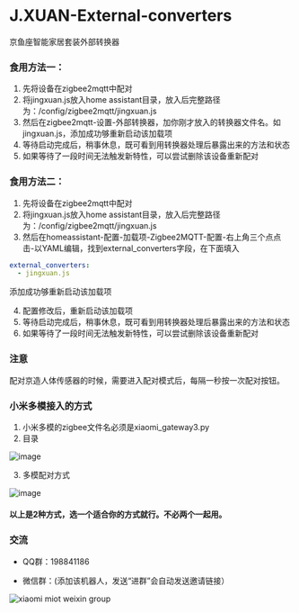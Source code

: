 # J.XUAN-External-converters
京鱼座智能家居套装外部转换器

### 食用方法一：
1. 先将设备在zigbee2mqtt中配对
2. 将jingxuan.js放入home assistant目录，放入后完整路径为：/config/zigbee2mqtt/jingxuan.js
3. 然后在zigbee2mqtt-设置-外部转换器，加你刚才放入的转换器文件名。如jingxuan.js，添加成功够重新启动该加载项
4. 等待启动完成后，稍事休息，既可看到用转换器处理后暴露出来的方法和状态
5. 如果等待了一段时间无法触发新特性，可以尝试删除该设备重新配对

### 食用方法二：
1. 先将设备在zigbee2mqtt中配对
2. 将jingxuan.js放入home assistant目录，放入后完整路径为：/config/zigbee2mqtt/jingxuan.js
3. 然后在homeassistant-配置-加载项-Zigbee2MQTT-配置-右上角三个点点击-以YAML编辑，找到external_converters字段，在下面填入
```yaml
external_converters:
  - jingxuan.js
```
添加成功够重新启动该加载项

4. 配置修改后，重新启动该加载项
5. 等待启动完成后，稍事休息，既可看到用转换器处理后暴露出来的方法和状态
6. 如果等待了一段时间无法触发新特性，可以尝试删除该设备重新配对

### 注意
配对京造人体传感器的时候，需要进入配对模式后，每隔一秒按一次配对按钮。

### 小米多模接入的方式
1. 小米多模的zigbee文件名必须是xiaomi_gateway3.py
2. 目录


![image](https://user-images.githubusercontent.com/6293952/177709293-7864217f-1d67-42df-aca1-d488c825ee42.png)

3. 多模配对方式


![image](https://user-images.githubusercontent.com/6293952/177709333-6c636690-7b25-4ccf-897a-e2679dccc018.png)

#### 以上是2种方式，选一个适合你的方式就行。不必两个一起用。



### 交流
- QQ群：198841186

- 微信群：(添加该机器人，发送“进群”会自动发送邀请链接）

![xiaomi miot weixin group](https://user-images.githubusercontent.com/4549099/161735971-0540ce1c-eb49-4aff-8cb3-3bdad15e22f7.png)
